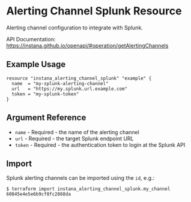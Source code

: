 # Alerting Channel Splunk Resource

Alerting channel configuration to integrate with Splunk.

API Documentation: <https://instana.github.io/openapi/#operation/getAlertingChannels>

## Example Usage

```hcl
resource "instana_alerting_channel_splunk" "example" {
  name  = "my-splunk-alerting-channel"
  url   = "https://my.splunk.url.example.com"
  token = "my-splunk-token"
}
```

## Argument Reference

* `name` - Required - the name of the alerting channel
* `url` - Required - the target Splunk endpoint URL
* `token` - Required - the authentication token to login at the Splunk API

## Import

Splunk alerting channels can be imported using the `id`, e.g.:

```
$ terraform import instana_alerting_channel_splunk.my_channel 60845e4e5e6b9cf8fc2868da
```
